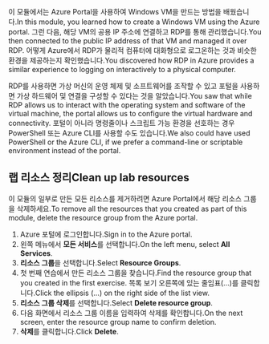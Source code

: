 <span data-ttu-id="184af-101">이 모듈에서는 Azure Portal을 사용하여 Windows VM을 만드는 방법을 배웠습니다.</span><span class="sxs-lookup"><span data-stu-id="184af-101">In this module, you learned how to create a Windows VM using the Azure portal.</span></span> <span data-ttu-id="184af-102">그런 다음, 해당 VM의 공용 IP 주소에 연결하고 RDP를 통해 관리했습니다.</span><span class="sxs-lookup"><span data-stu-id="184af-102">You then connected to the public IP address of that VM and managed it over RDP.</span></span> <span data-ttu-id="184af-103">어떻게 Azure에서 RDP가 물리적 컴퓨터에 대화형으로 로그온하는 것과 비슷한 환경을 제공하는지 확인했습니다.</span><span class="sxs-lookup"><span data-stu-id="184af-103">You discovered how RDP in Azure provides a similar experience to logging on interactively to a physical computer.</span></span>

<span data-ttu-id="184af-104">RDP를 사용하면 가상 머신의 운영 체제 및 소프트웨어를 조작할 수 있고 포털을 사용하면 가상 하드웨어 및 연결을 구성할 수 있다는 것을 알았습니다.</span><span class="sxs-lookup"><span data-stu-id="184af-104">You saw that while RDP allows us to interact with the operating system and software of the virtual machine, the portal allows us to configure the virtual hardware and connectivity.</span></span> <span data-ttu-id="184af-105">포털이 아니라 명령줄이나 스크립트 가능 환경을 선호하는 경우 PowerShell 또는 Azure CLI를 사용할 수도 있습니다.</span><span class="sxs-lookup"><span data-stu-id="184af-105">We also could have used PowerShell or the Azure CLI, if we prefer a command-line or scriptable environment instead of the portal.</span></span>

## <a name="clean-up-lab-resources"></a><span data-ttu-id="184af-106">랩 리소스 정리</span><span class="sxs-lookup"><span data-stu-id="184af-106">Clean up lab resources</span></span>

<span data-ttu-id="184af-107">이 모듈의 일부로 만든 모든 리소스를 제거하려면 Azure Portal에서 해당 리소스 그룹을 삭제하세요.</span><span class="sxs-lookup"><span data-stu-id="184af-107">To remove all the resources that you created as part of this module, delete the resource group from the Azure portal.</span></span>

1. <span data-ttu-id="184af-108">Azure 포털에 로그인합니다.</span><span class="sxs-lookup"><span data-stu-id="184af-108">Sign in to the Azure portal.</span></span>
1. <span data-ttu-id="184af-109">왼쪽 메뉴에서 **모든 서비스**를 선택합니다.</span><span class="sxs-lookup"><span data-stu-id="184af-109">On the left menu, select **All Services**.</span></span>
1. <span data-ttu-id="184af-110">**리소스 그룹**을 선택합니다.</span><span class="sxs-lookup"><span data-stu-id="184af-110">Select **Resource Groups**.</span></span>
1. <span data-ttu-id="184af-111">첫 번째 연습에서 만든 리소스 그룹을 찾습니다.</span><span class="sxs-lookup"><span data-stu-id="184af-111">Find the resource group that you created in the first exercise.</span></span> <span data-ttu-id="184af-112">목록 보기 오른쪽에 있는 줄임표(...)를 클릭합니다.</span><span class="sxs-lookup"><span data-stu-id="184af-112">Click the ellipsis (...) on the right side of the list view.</span></span>
1. <span data-ttu-id="184af-113">**리소스 그룹 삭제**를 선택합니다.</span><span class="sxs-lookup"><span data-stu-id="184af-113">Select **Delete resource group**.</span></span>
1. <span data-ttu-id="184af-114">다음 화면에서 리소스 그룹 이름을 입력하여 삭제를 확인합니다.</span><span class="sxs-lookup"><span data-stu-id="184af-114">On the next screen, enter the resource group name to confirm deletion.</span></span>
1. <span data-ttu-id="184af-115">**삭제**를 클릭합니다.</span><span class="sxs-lookup"><span data-stu-id="184af-115">Click **Delete**.</span></span>
